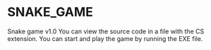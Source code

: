 # SNAKE_GAME
Snake game v1.0
You can view the source code in a file with the CS extension. You can start and play the game by running the EXE file.
